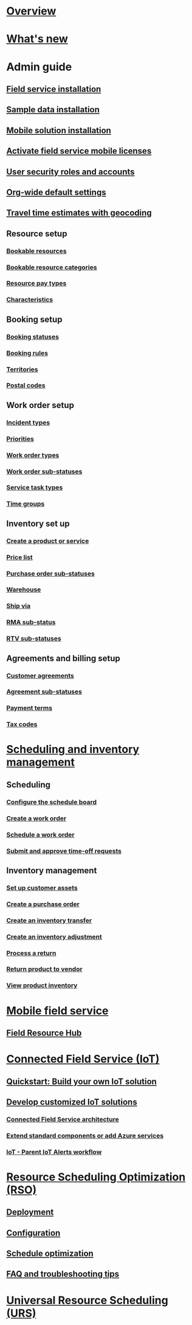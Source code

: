 
# [Overview](overview.md)
# [What's new](whats-new-field-service-project-service.md)

# Admin guide
## [Field service installation](install-field-service.md)
## [Sample data installation](use-demo-data.md)
## [Mobile solution installation](install-the-mobile-app.md)
## [Activate field service mobile licenses](activate-fs-mobile-app-license.md)
## [User security roles and accounts](view-user-accounts-security-roles.md)
## [Org-wide default settings](configure-default-settings.md)
## [Travel time estimates with geocoding ](turn-on-auto-geocoding.md)
## Resource setup
### [Bookable resources](set-up-bookable-resources.md)
### [Bookable resource categories](set-up-bookable-resource-categories.md)
### [Resource pay types](set-up-resource-pay-types.md)
### [Characteristics](set-up-characteristics.md)
## Booking setup
### [Booking statuses](set-up-booking-statuses.md)
### [Booking rules](set-up-booking-rules.md)
### [Territories](set-up-territories.md)
### [Postal codes](set-up-postal-codes.md)
## Work order setup
### [Incident types](configure-incident-types.md)
### [Priorities](set-priorities.md)
### [Work order types](create-work-order-types.md)
### [Work order sub-statuses](set-up-work-order-sub-statuses.md)
### [Service task types](set-up-service-task-types.md)
### [Time groups](set-up-time-groups.md)
## Inventory set up
### [Create a product or service](create-product-or-service.md)
### [Price list](create-price-list.md)
### [Purchase order sub-statuses](set-up-purchase-order-sub-statuses.md)
### [Warehouse](create-warehouse.md)
### [Ship via](create-ship-via.md)
### [RMA sub-status](create-rma-sub-status.md)
### [RTV sub-statuses](set-up-rtv-sub-statuses.md)
## Agreements and billing setup
### [Customer agreements](set-up-customer-agreements.md)
### [Agreement sub-statuses](set-up-agreement-sub-statuses.md)
### [Payment terms](set-up-payment-terms.md)
### [Tax codes](set-up-tax-codes.md)

# [Scheduling and inventory management](user-guide.md)
## Scheduling
### [Configure the schedule board](configure-schedule-board.md)
### [Create a work order](create-work-order.md)
### [Schedule a work order](schedule-work-order.md)
### [Submit and approve time-off requests](submit-approve-time-off-requests.md)

## Inventory management
### [Set up customer assets](configure-set-up-customer-assets.md)
### [Create a purchase order](create-purchase-order.md)
### [Create an inventory transfer](create-inventory-transfer.md)
### [Create an inventory adjustment](create-inventory-adjustment.md)
### [Process a return](process-return.md)
### [Return product to vendor](create-return-vendor.md)
### [View product inventory](view-product-inventory.md)

# [Mobile field service](field-service-mobile-app-user-guide.md)
## [Field Resource Hub](field-resource-hub-users-guide.md)

# [Connected Field Service (IoT)](connected-field-service.md)
## [Quickstart: Build your own IoT solution](connected-field-service-overview.md)
## [Develop customized IoT solutions](developer/connected-field-service-developer-guide.md)
### [Connected Field Service architecture](developer/connected-field-service-architecture.md)
### [Extend standard components or add Azure services](developer/extend-connected-field-service-solutions.md)
### [IoT - Parent IoT Alerts workflow](developer/iot-parent-iot-alerts-workflow.md)

# [Resource Scheduling Optimization (RSO)](rso-overview.md)
## [Deployment](rso-deployment.md)
## [Configuration](rso-configuration.md)
## [Schedule optimization](rso-schedule-optimization.md)
## [FAQ and troubleshooting tips](rso-faq.md)

# [Universal Resource Scheduling (URS)](../ce/common-scheduler/schedule-anything-with-universal-resource-scheduling.md)
